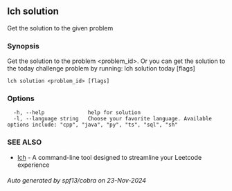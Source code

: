 ## lch solution

Get the solution to the given problem

### Synopsis

Get the solution to the problem <problem_id>.
Or you can get the solution to the today challenge problem by running:
  lch solution today [flags]
	

```
lch solution <problem_id> [flags]
```

### Options

```
  -h, --help              help for solution
  -l, --language string   Choose your favorite language. Available options include: "cpp", "java", "py", "ts", "sql", "sh"
```

### SEE ALSO

* [lch](lch.md)	 - A command-line tool designed to streamline your Leetcode experience

###### Auto generated by spf13/cobra on 23-Nov-2024
